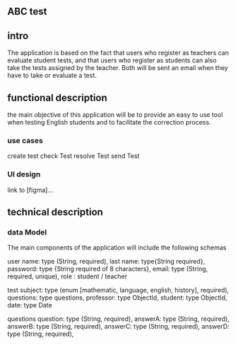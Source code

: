 ## ABC test

## intro
The application is based on the fact that users who register as teachers can evaluate student tests, and that users who register as students can also take the tests assigned by the teacher.
Both will be sent an email when they have to take or evaluate a test. 

## functional description
the main objective of this application will be to provide an easy to use tool when testing English students and to facilitate the correction process. 

### use cases
create test
check Test
resolve Test
send Test


### UI design
link to [figma]...

## technical description

### data Model

The main components of the application will include the following schemas

user
    name: type (String, required),
    last name: type{String required},
    password: type {String required of 8 characters},
    email: type (String, required, unique),
    role : student / teacher

test
    subject: type (enum [mathematic, language, english, history], required),
    questions: type questions,
    professor: type ObjectId,
    student: type ObjectId,
    date: type Date

questions
    question: type (String, required),
    answerA: type (String, required),
    answerB: type (String, required),
    answerC: type (String, required),
    answerD: type (String, required),
